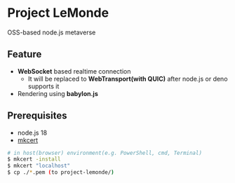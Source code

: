 # Project LeMonde

OSS-based node.js metaverse

## Feature

- **WebSocket** based realtime connection
    - It will be replaced to **WebTransport(with QUIC)** after node.js or deno supports it
- Rendering using **babylon.js**

## Prerequisites

- node.js 18
- [mkcert](https://github.com/FiloSottile/mkcert)

```bash
# in host(browser) environment(e.g. PowerShell, cmd, Terminal)
$ mkcert -install
$ mkcert "localhost"
$ cp ./*.pem (to project-lemonde/)
```
